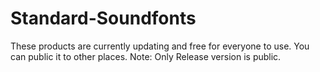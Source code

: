 # Standard-Soundfonts
These products are currently updating and free for everyone to use. You can public it to other places.
Note: Only Release version is public.
